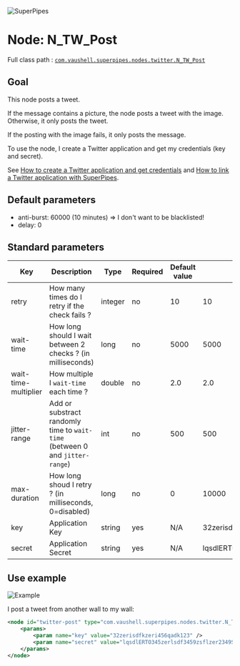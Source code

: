 ![SuperPipes](https://raw.githubusercontent.com/fabienvauchelles/superpipes/master/docs/images/logo_slogan238.png)


# Node: N_TW_Post

Full class path : [`com.vaushell.superpipes.nodes.twitter.N_TW_Post`](../../superpipes/src/main/java/com/vaushell/superpipes/nodes/twitter/N_TW_Post.java)


## Goal

This node posts a tweet.

If the message contains a picture, the node posts a tweet with the image. Otherwise, it only posts the tweet.

If the posting with the image fails, it only posts the message.


To use the node, I create a Twitter application and get my credentials (key and secret).

See [How to create a Twitter application and get credentials](../tutorials/Create_Twitter_Application.md) and [How to link a Twitter application with SuperPipes](../tutorials/Link_Twitter_Application.md).


## Default parameters

* anti-burst: 60000 (10 minutes) => I don't want to be blacklisted!
* delay: 0


## Standard parameters

Key | Description | Type | Required | Default value | Example value
 --- | --- | --- | --- | --- | ---
retry | How many times do I retry if the check fails ? | integer | no | 10 | 10
wait-time | How long should I wait between 2 checks ? (in milliseconds) | long | no | 5000 | 5000
wait-time-multiplier | How multiple I `wait-time` each time ? | double | no | 2.0 | 2.0
jitter-range | Add or substract randomly time to `wait-time` (between 0 and `jitter-range`) | int | no | 500 | 500
max-duration | How long shoud I retry ? (in milliseconds, 0=disabled) | long | no | 0 | 10000
key | Application Key | string | yes | N/A | 32zerisdfkzeri456qadk123
secret | Application Secret | string | yes | N/A | lqsdlERTO345zerlsdf3459zsflzer2349Sdflzer9234


## Use example

![Example](https://raw.githubusercontent.com/fabienvauchelles/superpipes/master/docs/images/example_migrate_twitter.png)

I post a tweet from another wall to my wall:

```xml
<node id="twitter-post" type="com.vaushell.superpipes.nodes.twitter.N_TW_Post">
    <params>
        <param name="key" value="32zerisdfkzeri456qadk123" />
        <param name="secret" value="lqsdlERTO345zerlsdf3459zsflzer2349Sdflzer9234" />
    </params>
</node>
```
